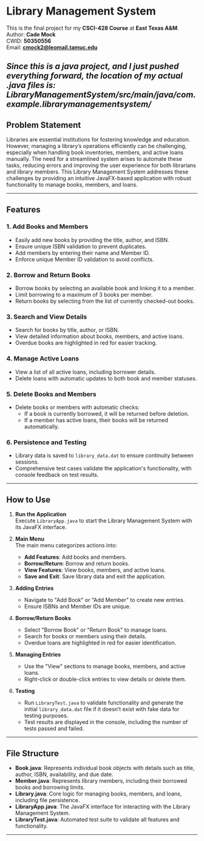 # Library Management System

This is the final project for my **CSCI-428 Course** at **East Texas A&M**.  
Author: **Cade Mock**  
CWID: **50350556**  
Email: **cmock2@leomail.tamuc.edu**

*Since this is a java project, and I just pushed everything forward, the location of my actual .java files is:
LibraryManagementSystem/src/main/java/com.example.librarymanagementsystem/*
---

## Problem Statement

Libraries are essential institutions for fostering knowledge and education. However, managing a library’s operations efficiently can be challenging, especially when handling book inventories, members, and active loans manually. The need for a streamlined system arises to automate these tasks, reducing errors and improving the user experience for both librarians and library members. This Library Management System addresses these challenges by providing an intuitive JavaFX-based application with robust functionality to manage books, members, and loans.

---

## Features

### 1. **Add Books and Members**
- Easily add new books by providing the title, author, and ISBN.
- Ensure unique ISBN validation to prevent duplicates.
- Add members by entering their name and Member ID.
- Enforce unique Member ID validation to avoid conflicts.

### 2. **Borrow and Return Books**
- Borrow books by selecting an available book and linking it to a member.
- Limit borrowing to a maximum of 3 books per member.
- Return books by selecting from the list of currently checked-out books.

### 3. **Search and View Details**
- Search for books by title, author, or ISBN.
- View detailed information about books, members, and active loans.
- Overdue books are highlighted in red for easier tracking.

### 4. **Manage Active Loans**
- View a list of all active loans, including borrower details.
- Delete loans with automatic updates to both book and member statuses.

### 5. **Delete Books and Members**
- Delete books or members with automatic checks:
  - If a book is currently borrowed, it will be returned before deletion.
  - If a member has active loans, their books will be returned automatically.

### 6. **Persistence and Testing**
- Library data is saved to `library_data.dat` to ensure continuity between sessions.
- Comprehensive test cases validate the application's functionality, with console feedback on test results.

---

## How to Use

1. **Run the Application**  
   Execute `LibraryApp.java` to start the Library Management System with its JavaFX interface.

2. **Main Menu**  
   The main menu categorizes actions into:
   - **Add Features**: Add books and members.
   - **Borrow/Return**: Borrow and return books.
   - **View Features**: View books, members, and active loans.
   - **Save and Exit**: Save library data and exit the application.

3. **Adding Entries**  
   - Navigate to "Add Book" or "Add Member" to create new entries.
   - Ensure ISBNs and Member IDs are unique.

4. **Borrow/Return Books**  
   - Select "Borrow Book" or "Return Book" to manage loans.
   - Search for books or members using their details.
   - Overdue loans are highlighted in red for easier identification.

5. **Managing Entries**  
   - Use the "View" sections to manage books, members, and active loans.
   - Right-click or double-click entries to view details or delete them.

6. **Testing**  
   - Run `LibraryTest.java` to validate functionality and generate the initial `library_data.dat` file if it doesn’t exist with fake data for testing purposes.
   - Test results are displayed in the console, including the number of tests passed and failed.

---

## File Structure

- **Book.java**: Represents individual book objects with details such as title, author, ISBN, availability, and due date.
- **Member.java**: Represents library members, including their borrowed books and borrowing limits.
- **Library.java**: Core logic for managing books, members, and loans, including file persistence.
- **LibraryApp.java**: The JavaFX interface for interacting with the Library Management System.
- **LibraryTest.java**: Automated test suite to validate all features and functionality.

---
